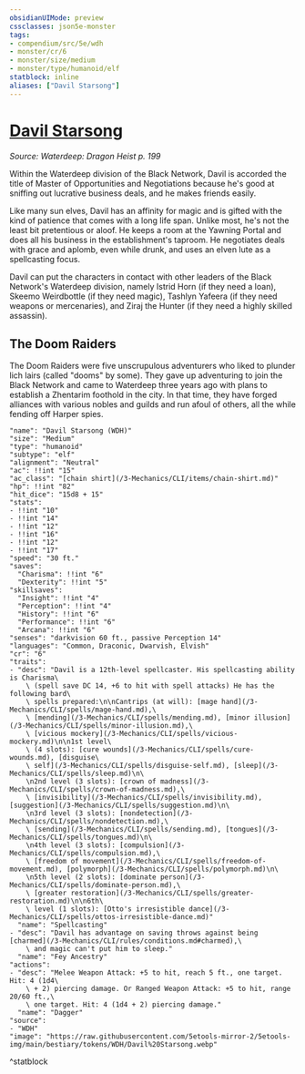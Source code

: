 ```yaml
---
obsidianUIMode: preview
cssclasses: json5e-monster
tags:
- compendium/src/5e/wdh
- monster/cr/6
- monster/size/medium
- monster/type/humanoid/elf
statblock: inline
aliases: ["Davil Starsong"]
---
```

# [Davil Starsong](3-Mechanics\CLI\bestiary\npc/davil-starsong-wdh.md)
*Source: Waterdeep: Dragon Heist p. 199*  

Within the Waterdeep division of the Black Network, Davil is accorded the title of Master of Opportunities and Negotiations because he's good at sniffing out lucrative business deals, and he makes friends easily.

Like many sun elves, Davil has an affinity for magic and is gifted with the kind of patience that comes with a long life span. Unlike most, he's not the least bit pretentious or aloof. He keeps a room at the Yawning Portal and does all his business in the establishment's taproom. He negotiates deals with grace and aplomb, even while drunk, and uses an elven lute as a spellcasting focus.

Davil can put the characters in contact with other leaders of the Black Network's Waterdeep division, namely Istrid Horn (if they need a loan), Skeemo Weirdbottle (if they need magic), Tashlyn Yafeera (if they need weapons or mercenaries), and Ziraj the Hunter (if they need a highly skilled assassin).

## The Doom Raiders

The Doom Raiders were five unscrupulous adventurers who liked to plunder lich lairs (called "dooms" by some). They gave up adventuring to join the Black Network and came to Waterdeep three years ago with plans to establish a Zhentarim foothold in the city. In that time, they have forged alliances with various nobles and guilds and run afoul of others, all the while fending off Harper spies.

```statblock
"name": "Davil Starsong (WDH)"
"size": "Medium"
"type": "humanoid"
"subtype": "elf"
"alignment": "Neutral"
"ac": !!int "15"
"ac_class": "[chain shirt](/3-Mechanics/CLI/items/chain-shirt.md)"
"hp": !!int "82"
"hit_dice": "15d8 + 15"
"stats":
- !!int "10"
- !!int "14"
- !!int "12"
- !!int "16"
- !!int "12"
- !!int "17"
"speed": "30 ft."
"saves":
  "Charisma": !!int "6"
  "Dexterity": !!int "5"
"skillsaves":
  "Insight": !!int "4"
  "Perception": !!int "4"
  "History": !!int "6"
  "Performance": !!int "6"
  "Arcana": !!int "6"
"senses": "darkvision 60 ft., passive Perception 14"
"languages": "Common, Draconic, Dwarvish, Elvish"
"cr": "6"
"traits":
- "desc": "Davil is a 12th-level spellcaster. His spellcasting ability is Charisma\
    \ (spell save DC 14, +6 to hit with spell attacks) He has the following bard\
    \ spells prepared:\n\nCantrips (at will): [mage hand](/3-Mechanics/CLI/spells/mage-hand.md),\
    \ [mending](/3-Mechanics/CLI/spells/mending.md), [minor illusion](/3-Mechanics/CLI/spells/minor-illusion.md),\
    \ [vicious mockery](/3-Mechanics/CLI/spells/vicious-mockery.md)\n\n1st level\
    \ (4 slots): [cure wounds](/3-Mechanics/CLI/spells/cure-wounds.md), [disguise\
    \ self](/3-Mechanics/CLI/spells/disguise-self.md), [sleep](/3-Mechanics/CLI/spells/sleep.md)\n\
    \n2nd level (3 slots): [crown of madness](/3-Mechanics/CLI/spells/crown-of-madness.md),\
    \ [invisibility](/3-Mechanics/CLI/spells/invisibility.md), [suggestion](/3-Mechanics/CLI/spells/suggestion.md)\n\
    \n3rd level (3 slots): [nondetection](/3-Mechanics/CLI/spells/nondetection.md),\
    \ [sending](/3-Mechanics/CLI/spells/sending.md), [tongues](/3-Mechanics/CLI/spells/tongues.md)\n\
    \n4th level (3 slots): [compulsion](/3-Mechanics/CLI/spells/compulsion.md),\
    \ [freedom of movement](/3-Mechanics/CLI/spells/freedom-of-movement.md), [polymorph](/3-Mechanics/CLI/spells/polymorph.md)\n\
    \n5th level (2 slots): [dominate person](/3-Mechanics/CLI/spells/dominate-person.md),\
    \ [greater restoration](/3-Mechanics/CLI/spells/greater-restoration.md)\n\n6th\
    \ level (1 slots): [Otto's irresistible dance](/3-Mechanics/CLI/spells/ottos-irresistible-dance.md)"
  "name": "Spellcasting"
- "desc": "Davil has advantage on saving throws against being [charmed](/3-Mechanics/CLI/rules/conditions.md#charmed),\
    \ and magic can't put him to sleep."
  "name": "Fey Ancestry"
"actions":
- "desc": "Melee Weapon Attack: +5 to hit, reach 5 ft., one target. Hit: 4 (1d4\
    \ + 2) piercing damage. Or Ranged Weapon Attack: +5 to hit, range 20/60 ft.,\
    \ one target. Hit: 4 (1d4 + 2) piercing damage."
  "name": "Dagger"
"source":
- "WDH"
"image": "https://raw.githubusercontent.com/5etools-mirror-2/5etools-img/main/bestiary/tokens/WDH/Davil%20Starsong.webp"
```
^statblock